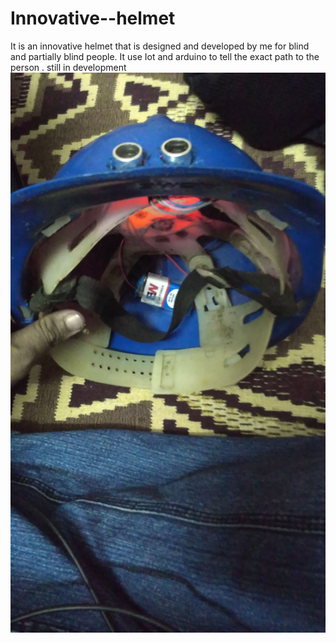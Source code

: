 # Innovative--helmet
It is an innovative helmet that is designed and developed by me for blind and partially blind people. It use Iot and arduino to tell the exact path to the person . 
still in development 
![](images/myproject.jpeg)

